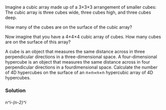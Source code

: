 Imagine a cubic array made up of a 3×3×3 arrangement of smaller cubes: The cubic
array is three cubes wide, three cubes high, and three cubes deep.

How many of the cubes are on the surface of the cubic array?

Now imagine that you have a 4×4×4 cubic array of cubes. How many cubes are on
the surface of this array?

A cube is an object that measures the same distance across in three
perpendicular directions in a three-dimensional space. A four-dimensional
hypercube is an object that measures the same distance across in four
perpendicular directions in a fourdimensional space. Calculate the number of 4D
hypercubes on the surface of an n×n×n×n hypercubic array of 4D hypercubes.

### Solution

###### n^i-(n-2)^i
